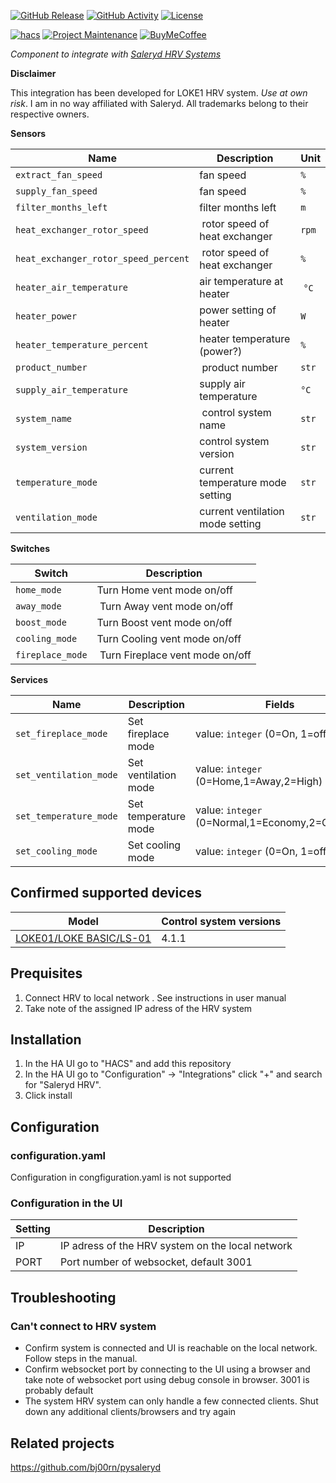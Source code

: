 [![GitHub Release][releases-shield]][releases]
[![GitHub Activity][commits-shield]][commits]
[![License][license-shield]][license]

[![hacs][hacsbadge]][hacs]
[![Project Maintenance][maintenance-shield]][user_profile]
[![BuyMeCoffee][buymecoffeebadge]][buymecoffee]


*Component to integrate with [Saleryd HRV Systems](https://saleryd.se/produkt-kategori/ftx-ventilation/)*

**Disclaimer**

 This integration has been developed for LOKE1 HRV system. *Use at own risk*. I am in no way affiliated with Saleryd. All trademarks belong to their respective owners.

**Sensors**

Name | Description | Unit |
-- | -- | --
`extract_fan_speed` | fan speed | `%`
`supply_fan_speed`  | fan speed | `%`
`filter_months_left` | filter months left | `m`
`heat_exchanger_rotor_speed` | rotor speed of heat exchanger | `rpm`
`heat_exchanger_rotor_speed_percent` | rotor speed of heat exchanger | `%`
`heater_air_temperature` | air temperature at heater | `°C`
`heater_power` | power setting of heater | `W`
`heater_temperature_percent` | heater temperature (power?) | `%`
`product_number` | product number | `str`
`supply_air_temperature` | supply air temperature | `°C`
`system_name` | control system name | `str`
`system_version` | control system version | `str`
`temperature_mode` | current temperature mode setting | `str`
`ventilation_mode` | current ventilation mode setting | `str`

**Switches**

Switch | Description
-- | --
`home_mode` | Turn Home vent mode on/off
`away_mode` | Turn Away vent mode on/off
`boost_mode` | Turn Boost vent mode on/off
`cooling_mode` | Turn Cooling vent mode on/off
`fireplace_mode` | Turn Fireplace vent mode on/off


**Services**

Name | Description | Fields
-- | -- | --
`set_fireplace_mode` | Set fireplace mode | value: `integer` (0=On, 1=off)
`set_ventilation_mode` | Set ventilation mode | value: `integer` (0=Home,1=Away,2=High)
`set_temperature_mode` | Set temperature mode | value: `integer` (0=Normal,1=Economy,2=Comfort)
`set_cooling_mode` | Set cooling mode | value: `integer` (0=On, 1=off)

## Confirmed supported devices

Model | Control system versions
-- | --
[LOKE01/LOKE BASIC/LS-01](https://saleryd.se/produkt/varmeatervinningsaggregat-loke/) | 4.1.1


## Prequisites
1. Connect HRV to local network . See instructions in user manual
2. Take note of the assigned IP adress of the HRV system

## Installation
1. In the HA UI go to "HACS" and add this repository
2. In the HA UI go to "Configuration" -> "Integrations" click "+" and search for "Saleryd HRV".
3. Click install


## Configuration
### configuration.yaml

Configuration in congfiguration.yaml is not supported


### Configuration in the UI
Setting | Description
-- | --
IP | IP adress of the HRV system on the local network
PORT | Port number of websocket, default 3001


## Troubleshooting ##
### Can't connect to HRV system ###
* Confirm system is connected and UI is reachable on the local network. Follow steps in the manual.
* Confirm websocket port by connecting to the UI using a browser and take note of websocket port using debug console in browser. 3001 is probably default
* The system HRV system can only handle a few connected clients. Shut down any additional clients/browsers and try again


## Related projects ##
https://github.com/bj00rn/pysaleryd

[saleryd_ftx]: https://github.com/bj00rn/ha-saleryd-ftx
[buymecoffee]: https://www.buymeacoffee.com/bj00rn
[buymecoffeebadge]: https://img.shields.io/badge/buy%20me%20a%20coffee-donate-yellow.svg?style=for-the-badge
[commits-shield]: https://img.shields.io/github/commit-activity/y/bj00rn/ha-saleryd-ftx.svg?style=for-the-badge
[commits]: https://github.com/bj00rn/ha-saleryd-ftx/commits/master
[hacs]: https://hacs.xyz
[hacsbadge]: https://img.shields.io/badge/HACS-Custom-orange.svg?style=for-the-badge
[exampleimg]: example.png
[forum-shield]: https://img.shields.io/badge/community-forum-brightgreen.svg?style=for-the-badge
[forum]: https://community.home-assistant.io/
[license]: https://github.com/bj00rn/ha-saleryd-ftx/blob/main/LICENSE
[license-shield]: https://img.shields.io/github/license/bj00rn/ha-saleryd-ftx.svg?style=for-the-badge
[maintenance-shield]: https://img.shields.io/badge/maintainer-bj00rn-blue.svg?style=for-the-badge
[releases-shield]: https://img.shields.io/github/release/bj00rn/ha-saleryd-ftx.svg?style=for-the-badge
[releases]: https://github.com/bj00rn/ha-saleryd-ftx/releases
[user_profile]: https://github.com/bj00rn
